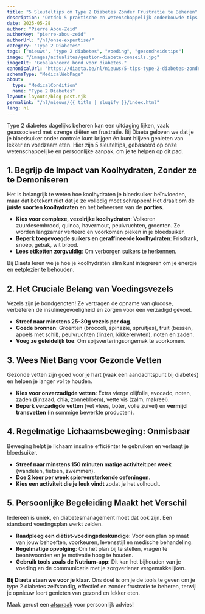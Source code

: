 ```yaml
---
title: "5 Sleuteltips om Type 2 Diabetes Zonder Frustratie te Beheren"
description: "Ontdek 5 praktische en wetenschappelijk onderbouwde tips van Diaeta om je type 2 diabetes dagelijks te beheren, zonder honger en met plezier."
date: 2025-05-28
author: "Pierre Abou-Zeid"
authorKey: "pierre-abou-zeid"
authorUrl: "/nl/onze-expertise/"
category: "Type 2 Diabetes"
tags: ["nieuws", "type 2 diabetes", "voeding", "gezondheidstips"]
image: "/images/actualites/gestion-diabete-conseils.jpg"
imageAlt: "Gebalanceerd bord voor diabetes."
canonicalUrl: "https://diaeta.be/nl/nieuws/5-tips-type-2-diabetes-zonder-frustratie/"
schemaType: "MedicalWebPage"
about:
  type: "MedicalCondition"
  name: "Type 2 Diabetes"
layout: layouts/blog-post.njk
permalink: "/nl/nieuws/{{ title | slugify }}/index.html"
lang: nl
---
```


Type 2 diabetes dagelijks beheren kan een uitdaging lijken, vaak geassocieerd met strenge diëten en frustratie. Bij Diaeta geloven we dat je je bloedsuiker onder controle kunt krijgen én kunt blijven genieten van lekker en voedzaam eten. Hier zijn 5 sleuteltips, gebaseerd op onze wetenschappelijke en persoonlijke aanpak, om je te helpen op dit pad.

## 1. Begrijp de Impact van Koolhydraten, Zonder ze te Demoniseren

Het is belangrijk te weten hoe koolhydraten je bloedsuiker beïnvloeden, maar dat betekent niet dat je ze volledig moet schrappen! Het draait om de **juiste soorten koolhydraten** en het beheersen van de **porties**.

* **Kies voor complexe, vezelrijke koolhydraten**: Volkoren zuurdesembrood, quinoa, havermout, peulvruchten, groenten. Ze worden langzamer verteerd en voorkomen pieken in je bloedsuiker.
* **Beperk toegevoegde suikers en geraffineerde koolhydraten**: Frisdrank, snoep, gebak, wit brood.
* **Lees etiketten zorgvuldig**: Om verborgen suikers te herkennen.

Bij Diaeta leren we je hoe je koolhydraten slim kunt integreren om je energie en eetplezier te behouden.

## 2. Het Cruciale Belang van Voedingsvezels

Vezels zijn je bondgenoten! Ze vertragen de opname van glucose, verbeteren de insulinegevoeligheid en zorgen voor een verzadigd gevoel.

* **Streef naar minstens 25-30g vezels per dag**.
* **Goede bronnen**: Groenten (broccoli, spinazie, spruitjes), fruit (bessen, appels met schil), peulvruchten (linzen, kikkererwten), noten en zaden.
* **Voeg ze geleidelijk toe**: Om spijsverteringsongemak te voorkomen.

## 3. Wees Niet Bang voor Gezonde Vetten

Gezonde vetten zijn goed voor je hart (vaak een aandachtspunt bij diabetes) en helpen je langer vol te houden.

* **Kies voor onverzadigde vetten**: Extra vierge olijfolie, avocado, noten, zaden (lijnzaad, chia, zonnebloem), vette vis (zalm, makreel).
* **Beperk verzadigde vetten** (vet vlees, boter, volle zuivel) en **vermijd transvetten** (in sommige bewerkte producten).

## 4. Regelmatige Lichaamsbeweging: Onmisbaar

Beweging helpt je lichaam insuline efficiënter te gebruiken en verlaagt je bloedsuiker.

* **Streef naar minstens 150 minuten matige activiteit per week** (wandelen, fietsen, zwemmen).
* **Doe 2 keer per week spierversterkende oefeningen**.
* **Kies een activiteit die je leuk vindt** zodat je het volhoudt.

## 5. Persoonlijke Begeleiding Maakt het Verschil

Iedereen is uniek, en diabetesmanagement moet dat ook zijn. Een standaard voedingsplan werkt zelden.

* **Raadpleeg een diëtist-voedingsdeskundige**: Voor een plan op maat van jouw behoeften, voorkeuren, levensstijl en medische behandeling.
* **Regelmatige opvolging**: Om het plan bij te stellen, vragen te beantwoorden en je motivatie hoog te houden.
* **Gebruik tools zoals de Nutrium-app**: Dit kan het bijhouden van je voeding en de communicatie met je zorgverlener vergemakkelijken.

**Bij Diaeta staan we voor je klaar.** Ons doel is om je de tools te geven om je type 2 diabetes zelfstandig, effectief en zonder frustratie te beheren, terwijl je opnieuw leert genieten van gezond en lekker eten.

Maak gerust een [afspraak](/nl/afspraak/) voor persoonlijk advies! 